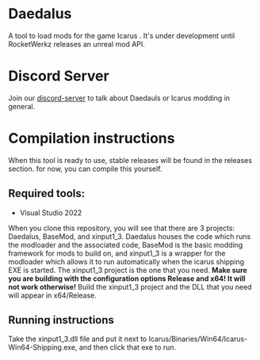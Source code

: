 # Daedalus
A tool to load mods for the game Icarus . It's under development until RocketWerkz releases an unreal mod API.

# Discord Server
Join our [discord-server](https://discord.gg/CfHUqctN) to talk about Daedauls or Icarus modding in general.

# Compilation instructions
When this tool is ready to use, stable releases will be found in the releases section. for now, you can compile this yourself.
## Required tools:
* Visual Studio 2022

When you clone this repository, you will see that there are 3 projects: Daedalus, BaseMod, and xinput1_3. Daedalus houses the code which runs the modloader and the associated code, BaseMod is the basic modding framework for mods to build on, and xinput1_3 is a wrapper for the modloader which allows it to run automatically when the icarus shipping EXE is started. The xinput1_3 project is the one that you need. __Make sure you are building with the configuration options Release and x64! It will not work otherwise!__ Build the xinput1_3 project and the DLL that you need will appear in x64/Release.
## Running instructions
Take the xinput1_3.dll file and put it next to Icarus/Binaries/Win64/Icarus-Win64-Shipping.exe, and then click that exe to run.

